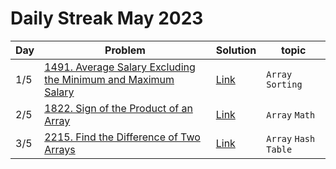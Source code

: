 # Daily Streak May 2023

|Day|Problem|Solution|topic|
|---|-------|--------|-----|
|1/5|[1491. Average Salary Excluding the Minimum and Maximum Salary](https://leetcode.com/problems/average-salary-excluding-the-minimum-and-maximum-salary/)|[Link](./1491-average_salary_excluding_the_minimum_and_maximum_salary.cpp)|`Array` `Sorting`|
|2/5|[1822. Sign of the Product of an Array](https://leetcode.com/problems/sign-of-the-product-of-an-array/)|[Link](./1822-sign_of_the_product_of_an_array.cpp)|`Array` `Math`|
|3/5|[2215. Find the Difference of Two Arrays](https://leetcode.com/problems/find-the-difference-of-two-arrays/)|[Link](./2215-find_the_difference_of_two_arrays.cpp)|`Array` `Hash Table`|
